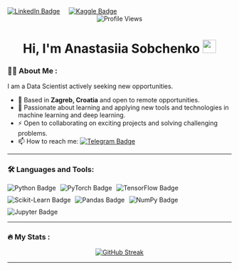 <div id="badges" align="center" style="display: flex; gap: 20px; align-items: center;">
  <a href="https://www.linkedin.com/in/anastasiia-sobchenko" target="_blank">
    <img src="https://img.shields.io/badge/LinkedIn-blue?style=for-the-badge&logo=linkedin&logoColor=white" alt="LinkedIn Badge"/>
  </a>
  <a href="https://www.kaggle.com/lobzinastya" target="_blank">
    <img src="https://img.shields.io/badge/Kaggle-Profile-blue?style=for-the-badge&logo=kaggle&logoColor=white" alt="Kaggle Badge"/>
  </a>
</div>

<div align="center">
  <img src="https://komarev.com/ghpvc/?username=Lobzinastya&style=flat-square&color=blue" alt="Profile Views"/>
</div>

<h1 align="center">
  Hi, I'm Anastasiia Sobchenko
  <img src="https://media.giphy.com/media/hvRJCLFzcasrR4ia7z/giphy.gif" width="30px"/>
</h1>

### :woman_technologist: About Me :
I am a Data Scientist actively seeking new opportunities.  
- :telescope: Based in **Zagreb, Croatia** and open to remote opportunities.  
- :seedling: Passionate about learning and applying new tools and technologies in machine learning and deep learning.  
- :zap: Open to collaborating on exciting projects and solving challenging problems.  
- :mailbox: How to reach me: [![Telegram Badge](https://img.shields.io/badge/-lobzinastya-blue?style=flat&logo=Telegram&logoColor=white)](https://t.me/lobzinastya)  

---

### :hammer_and_wrench: Languages and Tools:  
<div align="center" style="display: flex; flex-wrap: wrap; gap: 10px;">
  <img src="https://img.shields.io/badge/Python-3776AB?style=for-the-badge&logo=python&logoColor=white" alt="Python Badge"/>
  <img src="https://img.shields.io/badge/PyTorch-EE4C2C?style=for-the-badge&logo=pytorch&logoColor=white" alt="PyTorch Badge"/>  
  <img src="https://img.shields.io/badge/TensorFlow-FF6F00?style=for-the-badge&logo=tensorflow&logoColor=white" alt="TensorFlow Badge"/>
  <img src="https://img.shields.io/badge/Scikit--Learn-F7931E?style=for-the-badge&logo=scikit-learn&logoColor=white" alt="Scikit-Learn Badge"/>
  <img src="https://img.shields.io/badge/Pandas-150458?style=for-the-badge&logo=pandas&logoColor=white" alt="Pandas Badge"/>
  <img src="https://img.shields.io/badge/NumPy-013243?style=for-the-badge&logo=numpy&logoColor=white" alt="NumPy Badge"/>
  <img src="https://img.shields.io/badge/Jupyter-F37626?style=for-the-badge&logo=jupyter&logoColor=white" alt="Jupyter Badge"/>
</div>

---
### :fire: My Stats :
<div align="center">
  <a href="https://git.io/streak-stats">
    <img src="https://streak-stats.demolab.com?user=Lobzinastya&theme=transparent&hide_border=true&mode=weekly&fire=FF2222&dates=2C68F6&currStreakLabel=2C68F6&currStreakNum=2C68F6" alt="GitHub Streak"/>
  </a>
</div>

---

